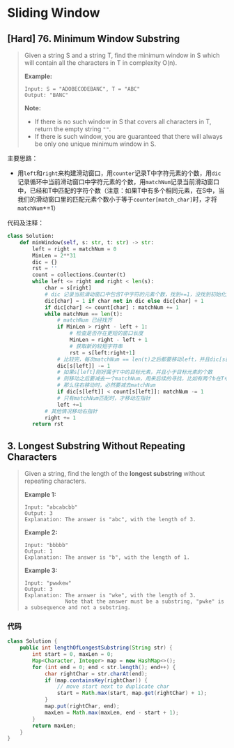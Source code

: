 # Sliding Window

## [Hard] 76. Minimum Window Substring

>Given a string S and a string T, find the minimum window in S which will contain all the characters in T in complexity O(n).
>
>**Example:**
>
>```
>Input: S = "ADOBECODEBANC", T = "ABC"
>Output: "BANC"
>```
>
>**Note:**
>
>- If there is no such window in S that covers all characters in T, return the empty string `""`.
>- If there is such window, you are guaranteed that there will always be only one unique minimum window in S.

主要思路：

- 用```left```和```right```来构建滑动窗口，用```counter```记录T中字符元素的个数，用```dic```记录循环中当前滑动窗口中字符元素的个数，用```matchNum```记录当前滑动窗口中，已经和T中匹配的字符个数（注意：如果T中有多个相同元素，在S中，当我们的滑动窗口里的匹配元素个数小于等于```counter[match_char]```时，才将```matchNum```+=1）

代码及注释：

```python
class Solution:
    def minWindow(self, s: str, t: str) -> str:
        left = right = matchNum = 0
        MinLen = 2**31
        dic = {}
        rst = ''
        count = collections.Counter(t)
        while left <= right and right < len(s):
            char = s[right]
            # dic 记录当前滑动窗口中包含T中字符的元素个数，找到+=1，没找到初始化为1
            dic[char] = 1 if char not in dic else dic[char] + 1
            if dic[char] <= count[char] : matchNum += 1
            while matchNum == len(t):
                # matchNum 已经找齐
                if MinLen > right - left + 1:
                    # 检查是否存在更短的窗口长度
                    MinLen = right - left + 1
                    # 获取新的较短字符串
                    rst = s[left:right+1]
                # 比较完，每次matchNum == len(t)之后都要移动left，并且dic[s[left]] -=1
                dic[s[left]] -= 1
                # 如果s[left]刚好属于T中的目标元素，并且小于目标元素的个数
                # 则移动之后要减去一个matchNum，用来后续的寻找，比如有两个b在T中，当前S[left]是b
                # 那么往右移动时，必然要减去matchNum
                if dic[s[left]] < count[s[left]]: matchNum -= 1
                # 只有matchNum匹配时，才移动左指针
                left +=1
            # 其他情况移动右指针
            right += 1
        return rst        
```

## 3. Longest Substring Without Repeating Characters

> Given a string, find the length of the **longest substring** without repeating characters.
>
> **Example 1:**
>
> ```
> Input: "abcabcbb"
> Output: 3 
> Explanation: The answer is "abc", with the length of 3. 
> ```
>
> **Example 2:**
>
> ```
> Input: "bbbbb"
> Output: 1
> Explanation: The answer is "b", with the length of 1.
> ```
>
> **Example 3:**
>
> ```
> Input: "pwwkew"
> Output: 3
> Explanation: The answer is "wke", with the length of 3. 
>              Note that the answer must be a substring, "pwke" is a subsequence and not a substring.
> ```

### 代码

```java
class Solution {
    public int lengthOfLongestSubstring(String str) {
        int start = 0, maxLen = 0;
        Map<Character, Integer> map = new HashMap<>();
        for (int end = 0; end < str.length(); end++) {
            char rightChar = str.charAt(end);
            if (map.containsKey(rightChar)) {
                // move start next to duplicate char
                start = Math.max(start, map.get(rightChar) + 1);    
            }
            map.put(rightChar, end);
            maxLen = Math.max(maxLen, end - start + 1);
        }
        return maxLen;
    }
}
```

